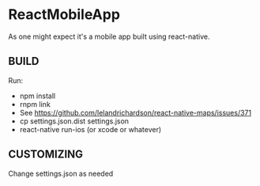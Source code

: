 # ReactMobileApp

As one might expect it's a mobile app built using react-native.

## BUILD
Run:
* npm install
* rnpm link
* See https://github.com/lelandrichardson/react-native-maps/issues/371
* cp settings.json.dist settings.json
* react-native run-ios (or xcode or whatever)

## CUSTOMIZING
Change settings.json as needed
